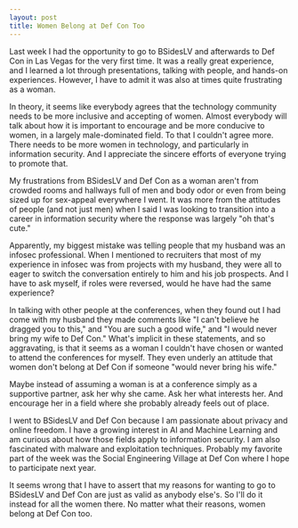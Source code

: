 ```yaml
---
layout: post
title: Women Belong at Def Con Too
---
```


Last week I had the opportunity to go to BSidesLV and afterwards to Def Con in Las Vegas for the very first time. It was a really great experience, and I learned a lot through presentations, talking with people, and hands-on experiences. However, I have to admit it was also at times quite frustrating as a woman.

In theory, it seems like everybody agrees that the technology community needs to be more inclusive and accepting of women. Almost everybody will talk about how it is important to encourage and be more conducive to women, in a largely male-dominated field. To that I couldn't agree more. There needs to be more women in technology, and particularly in information security. And I appreciate the sincere efforts of everyone trying to promote that.

My frustrations from BSidesLV and Def Con as a woman aren't from crowded rooms and hallways full of men and body odor or even from being sized up for sex-appeal everywhere I went. It was more from the attitudes of people (and not just men) when I said I was looking to transition into a career in information security where the response was largely "oh that's cute."

Apparently, my biggest mistake was telling people that my husband was an infosec professional. When I mentioned to recruiters that most of my experience in infosec was from projects with my husband, they were all to eager to switch the conversation entirely to him and his job prospects. And I have to ask myself, if roles were reversed, would he have had the same experience?

In talking with other people at the conferences, when they found out I had come with my husband they made comments like "I can't believe he dragged you to this," and "You are such a good wife," and "I would never bring my wife to Def Con." What's implicit in these statements, and so aggravating, is that it seems as a woman I couldn't have chosen or wanted to attend the conferences for myself. They even underly an attitude that women don't belong at Def Con if someone "would never bring his wife."

Maybe instead of assuming a woman is at a conference simply as a supportive partner, ask her why she came. Ask her what interests her. And encourage her in a field where she probably already feels out of place.

I went to BSidesLV and Def Con because I am passionate about privacy and online freedom. I have a growing interest in AI and Machine Learning and am curious about how those fields apply to information security. I am also fascinated with malware and exploitation techniques. Probably my favorite part of the week was the Social Engineering Village at Def Con where I hope to participate next year.

It seems wrong that I have to assert that my reasons for wanting to go to BSidesLV and Def Con are just as valid as anybody else's. So I'll do it instead for all the women there. No matter what their reasons, women belong at Def Con too.
